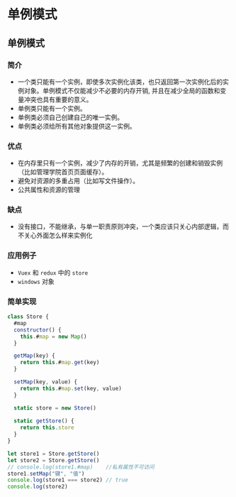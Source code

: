 # 单例模式

## 单例模式

### 简介

- 一个类只能有一个实例，即使多次实例化该类，也只返回第一次实例化后的实例对象。单例模式不仅能减少不必要的内存开销, 并且在减少全局的函数和变量冲突也具有重要的意义。
- 单例类只能有一个实例。
- 单例类必须自己创建自己的唯一实例。
- 单例类必须给所有其他对象提供这一实例。

### 优点

+ 在内存里只有一个实例，减少了内存的开销，尤其是频繁的创建和销毁实例（比如管理学院首页页面缓存）。
+ 避免对资源的多重占用（比如写文件操作）。
+ 公共属性和资源的管理

### 缺点

+ 没有接口，不能继承，与单一职责原则冲突，一个类应该只关心内部逻辑，而不关心外面怎么样来实例化

### 应用例子

-  `Vuex` 和 `redux` 中的 `store`
- `windows` 对象

### 简单实现

```js
class Store {
  #map
  constructor() {
    this.#map = new Map()
  }

  getMap(key) {
    return this.#map.get(key)
  }

  setMap(key, value) {
    return this.#map.set(key, value)
  }

  static store = new Store()
    
  static getStore() {
    return this.store
  }
}

let store1 = Store.getStore()
let store2 = Store.getStore()
// console.log(store1.#map)    //私有属性不可访问
store1.setMap("键", "值")
console.log(store1 === store2) // true
console.log(store2)

```